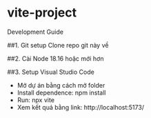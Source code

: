 # vite-project
Development Guide

##1. Git setup
Clone repo git này về

##2. Cài Node 18.16 hoặc mới hơn

##3. Setup Visual Studio Code

- Mở dự án bằng cách mở folder
- Install dependence: npm install
- Run: npx vite
- Xem kết quả bằng link: http://localhost:5173/

